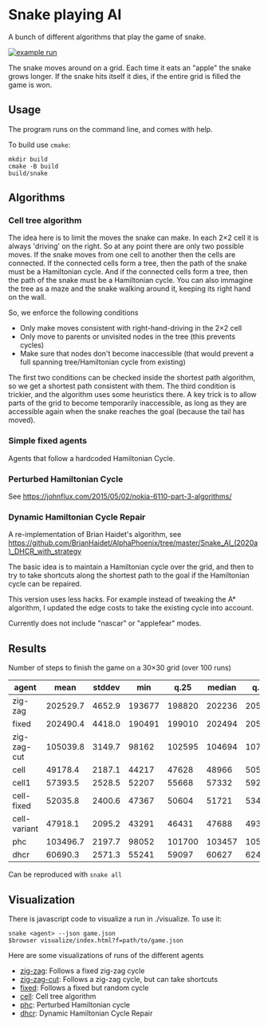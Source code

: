 # Snake playing AI

A bunch of different algorithms that play the game of snake.

[![example run](github_resources/snake1.png)](https://twanvl.github.io/snake/?f=examples/cell.json)

The snake moves around on a grid. Each time it eats an "apple" the snake grows longer. If the snake hits itself it dies, if the entire grid is filled the game is won.

## Usage

The program runs on the command line, and comes with help.

To build use `cmake`:

    mkdir build
    cmake -B build
    build/snake


## Algorithms

### Cell tree algorithm

The idea here is to limit the moves the snake can make. In each 2×2 cell it is always 'driving' on the right. So at any point there are only two possible moves. If the snake moves from one cell to another then the cells are connected.
If the connected cells form a tree, then the path of the snake must be a Hamiltonian cycle.
And if the connected cells form a tree, then the path of the snake must be a Hamiltonian cycle. You can also immagine the tree as a maze and the snake walking around it, keeping its right hand on the wall.

So, we enforce the following conditions
* Only make moves consistent with right-hand-driving in the 2×2 cell
* Only move to parents or unvisited nodes in the tree (this prevents cycles)
* Make sure that nodes don't become inaccessible (that would prevent a full spanning tree/Hamiltonian cycle from existing)

The first two conditions can be checked inside the shortest path algorithm, so we get a shortest path consistent with them. The third condition is trickier, and the algorithm uses some heuristics there. A key trick is to allow parts of the grid to become temporarily inaccessible, as long as they are accessible again when the snake reaches the goal (because the tail has moved).

### Simple fixed agents
Agents that follow a hardcoded Hamiltonian Cycle.

### Perturbed Hamiltonian Cycle

See https://johnflux.com/2015/05/02/nokia-6110-part-3-algorithms/

### Dynamic Hamiltonian Cycle Repair

A re-implementation of Brian Haidet's algorithm, see
https://github.com/BrianHaidet/AlphaPhoenix/tree/master/Snake_AI_(2020a)_DHCR_with_strategy

The basic idea is to maintain a Hamiltonian cycle over the grid, and then to try to take shortcuts along the shortest path to the goal if the Hamiltonian cycle can be repaired.

This version uses less hacks. For example instead of tweaking the A* algorithm, I updated the edge costs to take the existing cycle into account.

Currently does not include "nascar" or "applefear" modes.


## Results

Number of steps to finish the game on a 30×30 grid (over 100 runs)

|agent          |mean     |stddev   |min      |q.25     |median   |q.75     |max      |lost      |
|---------------|---------|---------|---------|---------|---------|---------|---------|----------|
|zig-zag        | 202529.7|   4652.9|   193677|   198820|   202236|   205846|   215937|      0.0%|
|fixed          | 202490.4|   4418.0|   190491|   199010|   202494|   205993|   212761|      0.0%|
|zig-zag-cut    | 105039.8|   3149.7|    98162|   102595|   104694|   107240|   113850|      0.0%|
|cell           |  49178.4|   2187.1|    44217|    47628|    48966|    50592|    56266|      0.0%|
|cell1          |  57393.5|   2528.5|    52207|    55668|    57332|    59260|    63365|      0.0%|
|cell-fixed     |  52035.8|   2400.6|    47367|    50604|    51721|    53440|    58447|      0.0%|
|cell-variant   |  47918.1|   2095.2|    43291|    46431|    47688|    49374|    53170|      0.0%|
|phc            | 103496.7|   2197.7|    98052|   101700|   103457|   105180|   109541|      0.0%|
|dhcr           |  60690.3|   2571.3|    55241|    59097|    60627|    62400|    67208|      3.0%|

Can be reproduced with `snake all`

## Visualization

There is javascript code to visualize a run in ./visualize. To use it:

    snake <agent> --json game.json
    $browser visualize/index.html?f=path/to/game.json

Here are some visualizations of runs of the different agents

* [zig-zag](https://twanvl.github.io/snake/?f=examples/zig-zag.json): Follows a fixed zig-zag cycle
* [zig-zag-cut](https://twanvl.github.io/snake/?f=examples/zig-zag-cut.json): Follows a zig-zag cycle, but can take shortcuts
* [fixed](https://twanvl.github.io/snake/?f=examples/fixed.json): Follows a fixed but random cycle
* [cell](https://twanvl.github.io/snake/?f=examples/cell.json): Cell tree algorithm
* [phc](https://twanvl.github.io/snake/?f=examples/phc.json): Perturbed Hamiltonian cycle
* [dhcr](https://twanvl.github.io/snake/?f=examples/dhcr.json): Dynamic Hamiltonian Cycle Repair

